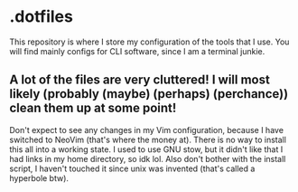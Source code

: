 # .dotfiles
This repository is where I store my configuration of the tools that I use. You will find mainly configs for CLI software, since I am a terminal junkie.

## A lot of the files are very cluttered! I will most likely (probably (maybe) (perhaps) (perchance)) clean them up at some point!
Don't expect to see any changes in my Vim configuration, because I have switched to NeoVim (that's where the money at). There is no way to install this all into a working state. I used to use GNU stow, but it didn't like that I had links in my home directory, so idk lol. Also don't bother with the install script, I haven't touched it since unix was invented (that's called a hyperbole btw).
